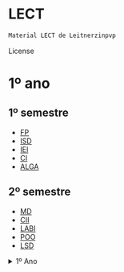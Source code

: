 # LECT

```bash
Material LECT de Leitnerzinpvp
```

License

# 1º ano
  
 ## 1º semestre
  
  - [FP]()
  - [ISD]()
  - [IEI]()
  - [CI]()
  - [ALGA]()
 
 ## 2º semestre
 
  - [MD]()
  - [CII]()
  - [LABI]()
  - [POO]()
  - [LSD]()


<details>
  <summary>1º Ano</summary>
  <ol>
    <li>
      <a href="#1_semestre">1º semestre</a>
      <ul>
        <li><a href="#https://github.com/matleitner/LECT/tree/main/1%C2%BA_ano/1%C2%BA_semestre/FP">FP</a></li>
        <li><a href="#built-with">IEI</a></li>
        <li><a href="#built-with">ISD</a></li>
        <li><a href="#built-with">CI</a></li>
        <li><a href="https://github.com/matleitner/LECT/tree/main/1%C2%BA_ano/1%C2%BA_semestre/Alga">ALGA</a></li>
      </ul>
    </li>
    <li>
      <a href="#getting-started">2º semestre</a>
      <ul>
        <li><a href="#prerequisites">Prerequisites</a></li>
        <li><a href="#installation">Installation</a></li>
      </ul>
    </li>
    <li><a href="#usage">Usage</a></li>
    <li><a href="#roadmap">Roadmap</a></li>
    <li><a href="#contributing">Contributing</a></li>
    <li><a href="#license">License</a></li>
    <li><a href="#contact">Contact</a></li>
    <li><a href="#acknowledgments">Acknowledgments</a></li>
  </ol>
</details>
